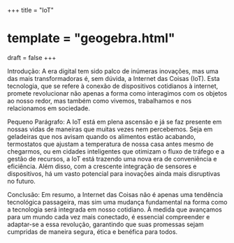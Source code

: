 +++
title = "IoT"
# template = "geogebra.html"
draft = false
+++


Introdução:
A era digital tem sido palco de inúmeras inovações, mas uma das mais transformadoras é, sem dúvida, a Internet das Coisas (IoT). Esta tecnologia, que se refere à conexão de dispositivos cotidianos à internet, promete revolucionar não apenas a forma como interagimos com os objetos ao nosso redor, mas também como vivemos, trabalhamos e nos relacionamos em sociedade.

Pequeno Parágrafo:
A IoT está em plena ascensão e já se faz presente em nossas vidas de maneiras que muitas vezes nem percebemos. Seja em geladeiras que nos avisam quando os alimentos estão acabando, termostatos que ajustam a temperatura de nossa casa antes mesmo de chegarmos, ou em cidades inteligentes que otimizam o fluxo de tráfego e a gestão de recursos, a IoT está trazendo uma nova era de conveniência e eficiência. Além disso, com a crescente integração de sensores e dispositivos, há um vasto potencial para inovações ainda mais disruptivas no futuro.

Conclusão:
Em resumo, a Internet das Coisas não é apenas uma tendência tecnológica passageira, mas sim uma mudança fundamental na forma como a tecnologia será integrada em nosso cotidiano. À medida que avançamos para um mundo cada vez mais conectado, é essencial compreender e adaptar-se a essa revolução, garantindo que suas promessas sejam cumpridas de maneira segura, ética e benéfica para todos.